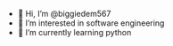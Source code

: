 - 👋 Hi, I’m @biggiedem567
- 👀 I’m interested in software engineering 
- 🌱 I’m currently learning python



<!---
biggiedem567/biggiedem567 is a ✨ special ✨ repository because its `README.md` (this file) appears on your GitHub profile.
You can click the Preview link to take a look at your changes.
--->
